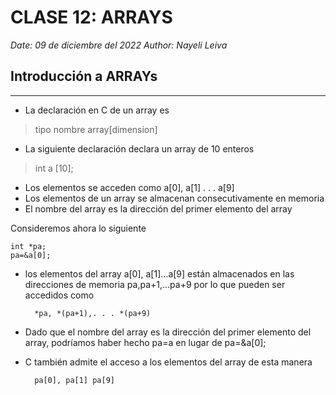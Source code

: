 # CLASE 12: ARRAYS
*Date:* *09 de diciembre del 2022*
*Author:* *Nayeli Leiva*
## Introducción a ARRAYs
---

* La declaración en C de un array es
  
>tipo nombre array[dimension]
* La siguiente declaración declara un array de 10 enteros
  
>int a [10];
* Los elementos se acceden como a[0], a[1] . . . a[9]
* Los elementos de un array se almacenan consecutivamente en
memoria
* El nombre del array es la dirección del primer elemento del
array

Consideremos ahora lo siguiente

    int *pa;
    pa=&a[0];

* los elementos del array a[0], a[1]...a[9] están
almacenados en las direcciones de memoria
pa,pa+1,...pa+9 por lo que pueden ser accedidos como
    
        *pa, *(pa+1),. . . *(pa+9)
* Dado que el nombre del array es la dirección del primer
elemento del array, podríamos haber hecho pa=a en lugar de
pa=&a[0];

* C también admite el acceso a los elementos del array de esta
manera

        pa[0], pa[1] pa[9]
